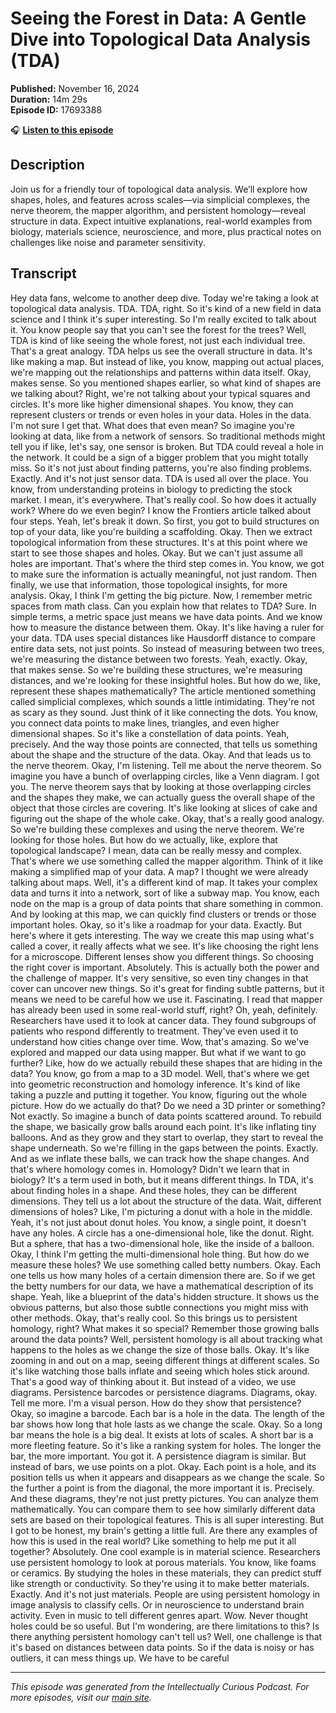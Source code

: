 # Seeing the Forest in Data: A Gentle Dive into Topological Data Analysis (TDA)

**Published:** November 16, 2024  
**Duration:** 14m 29s  
**Episode ID:** 17693388

🎧 **[Listen to this episode](https://intellectuallycurious.buzzsprout.com/2529712/episodes/17693388-seeing-the-forest-in-data-a-gentle-dive-into-topological-data-analysis-tda)**

## Description

Join us for a friendly tour of topological data analysis. We’ll explore how shapes, holes, and features across scales—via simplicial complexes, the nerve theorem, the mapper algorithm, and persistent homology—reveal structure in data. Expect intuitive explanations, real-world examples from biology, materials science, neuroscience, and more, plus practical notes on challenges like noise and parameter sensitivity.

## Transcript

Hey data fans, welcome to another deep dive. Today we're taking a look at topological data analysis. TDA. TDA, right. So it's kind of a new field in data science and I think it's super interesting. So I'm really excited to talk about it. You know people say that you can't see the forest for the trees? Well, TDA is kind of like seeing the whole forest, not just each individual tree. That's a great analogy. TDA helps us see the overall structure in data. It's like making a map. But instead of like, you know, mapping out actual places, we're mapping out the relationships and patterns within data itself. Okay, makes sense. So you mentioned shapes earlier, so what kind of shapes are we talking about? Right, we're not talking about your typical squares and circles. It's more like higher dimensional shapes. You know, they can represent clusters or trends or even holes in your data. Holes in the data. I'm not sure I get that. What does that even mean? So imagine you're looking at data, like from a network of sensors. So traditional methods might tell you if like, let's say, one sensor is broken. But TDA could reveal a hole in the network. It could be a sign of a bigger problem that you might totally miss. So it's not just about finding patterns, you're also finding problems. Exactly. And it's not just sensor data. TDA is used all over the place. You know, from understanding proteins in biology to predicting the stock market. I mean, it's everywhere. That's really cool. So how does it actually work? Where do we even begin? I know the Frontiers article talked about four steps. Yeah, let's break it down. So first, you got to build structures on top of your data, like you're building a scaffolding. Okay. Then we extract topological information from these structures. It's at this point where we start to see those shapes and holes. Okay. But we can't just assume all holes are important. That's where the third step comes in. You know, we got to make sure the information is actually meaningful, not just random. Then finally, we use that information, those topological insights, for more analysis. Okay, I think I'm getting the big picture. Now, I remember metric spaces from math class. Can you explain how that relates to TDA? Sure. In simple terms, a metric space just means we have data points. And we know how to measure the distance between them. Okay. It's like having a ruler for your data. TDA uses special distances like Hausdorff distance to compare entire data sets, not just points. So instead of measuring between two trees, we're measuring the distance between two forests. Yeah, exactly. Okay, that makes sense. So we're building these structures, we're measuring distances, and we're looking for these insightful holes. But how do we, like, represent these shapes mathematically? The article mentioned something called simplicial complexes, which sounds a little intimidating. They're not as scary as they sound. Just think of it like connecting the dots. You know, you connect data points to make lines, triangles, and even higher dimensional shapes. So it's like a constellation of data points. Yeah, precisely. And the way those points are connected, that tells us something about the shape and the structure of the data. Okay. And that leads us to the nerve theorem. Okay, I'm listening. Tell me about the nerve theorem. So imagine you have a bunch of overlapping circles, like a Venn diagram. I got you. The nerve theorem says that by looking at those overlapping circles and the shapes they make, we can actually guess the overall shape of the object that those circles are covering. It's like looking at slices of cake and figuring out the shape of the whole cake. Okay, that's a really good analogy. So we're building these complexes and using the nerve theorem. We're looking for those holes. But how do we actually, like, explore that topological landscape? I mean, data can be really messy and complex. That's where we use something called the mapper algorithm. Think of it like making a simplified map of your data. A map? I thought we were already talking about maps. Well, it's a different kind of map. It takes your complex data and turns it into a network, sort of like a subway map. You know, each node on the map is a group of data points that share something in common. And by looking at this map, we can quickly find clusters or trends or those important holes. Okay, so it's like a roadmap for your data. Exactly. But here's where it gets interesting. The way we create this map using what's called a cover, it really affects what we see. It's like choosing the right lens for a microscope. Different lenses show you different things. So choosing the right cover is important. Absolutely. This is actually both the power and the challenge of mapper. It's very sensitive, so even tiny changes in that cover can uncover new things. So it's great for finding subtle patterns, but it means we need to be careful how we use it. Fascinating. I read that mapper has already been used in some real-world stuff, right? Oh, yeah, definitely. Researchers have used it to look at cancer data. They found subgroups of patients who respond differently to treatment. They've even used it to understand how cities change over time. Wow, that's amazing. So we've explored and mapped our data using mapper. But what if we want to go further? Like, how do we actually rebuild these shapes that are hiding in the data? You know, go from a map to a 3D model. Well, that's where we get into geometric reconstruction and homology inference. It's kind of like taking a puzzle and putting it together. You know, figuring out the whole picture. How do we actually do that? Do we need a 3D printer or something? Not exactly. So imagine a bunch of data points scattered around. To rebuild the shape, we basically grow balls around each point. It's like inflating tiny balloons. And as they grow and they start to overlap, they start to reveal the shape underneath. So we're filling in the gaps between the points. Exactly. And as we inflate these balls, we can track how the shape changes. And that's where homology comes in. Homology? Didn't we learn that in biology? It's a term used in both, but it means different things. In TDA, it's about finding holes in a shape. And these holes, they can be different dimensions. They tell us a lot about the structure of the data. Wait, different dimensions of holes? Like, I'm picturing a donut with a hole in the middle. Yeah, it's not just about donut holes. You know, a single point, it doesn't have any holes. A circle has a one-dimensional hole, like the donut. Right. But a sphere, that has a two-dimensional hole, like the inside of a balloon. Okay, I think I'm getting the multi-dimensional hole thing. But how do we measure these holes? We use something called betty numbers. Okay. Each one tells us how many holes of a certain dimension there are. So if we get the betty numbers for our data, we have a mathematical description of its shape. Yeah, like a blueprint of the data's hidden structure. It shows us the obvious patterns, but also those subtle connections you might miss with other methods. Okay, that's really cool. So this brings us to persistent homology, right? What makes it so special? Remember those growing balls around the data points? Well, persistent homology is all about tracking what happens to the holes as we change the size of those balls. Okay. It's like zooming in and out on a map, seeing different things at different scales. So it's like watching those balls inflate and seeing which holes stick around. That's a good way of thinking about it. But instead of a video, we use diagrams. Persistence barcodes or persistence diagrams. Diagrams, okay. Tell me more. I'm a visual person. How do they show that persistence? Okay, so imagine a barcode. Each bar is a hole in the data. The length of the bar shows how long that hole lasts as we change the scale. Okay. So a long bar means the hole is a big deal. It exists at lots of scales. A short bar is a more fleeting feature. So it's like a ranking system for holes. The longer the bar, the more important. You got it. A persistence diagram is similar. But instead of bars, we use points on a plot. Okay. Each point is a hole, and its position tells us when it appears and disappears as we change the scale. So the further a point is from the diagonal, the more important it is. Precisely. And these diagrams, they're not just pretty pictures. You can analyze them mathematically. You can compare them to see how similarly different data sets are based on their topological features. This is all super interesting. But I got to be honest, my brain's getting a little full. Are there any examples of how this is used in the real world? Like something to help me put it all together? Absolutely. One cool example is in material science. Researchers use persistent homology to look at porous materials. You know, like foams or ceramics. By studying the holes in these materials, they can predict stuff like strength or conductivity. So they're using it to make better materials. Exactly. And it's not just materials. People are using persistent homology in image analysis to classify cells. Or in neuroscience to understand brain activity. Even in music to tell different genres apart. Wow. Never thought holes could be so useful. But I'm wondering, are there limitations to this? Is there anything persistent homology can't tell us? Well, one challenge is that it's based on distances between data points. So if the data is noisy or has outliers, it can mess things up. We have to be careful

---
*This episode was generated from the Intellectually Curious Podcast. For more episodes, visit our [main site](https://intellectuallycurious.buzzsprout.com).*
